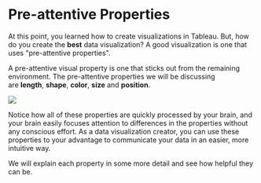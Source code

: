 # Pre-attentive Properties

‍At this point, you learned how to create visualizations in Tableau. But, how do you create the **best** data visualization? A good visualization is one that uses "pre-attentive properties".

A pre-attentive visual property is one that sticks out from the remaining environment. The pre-attentive properties we will be discussing are **length**, **shape**, **color**, **size** and **position**.

![](https://miro.medium.com/max/3840/1*qLqBTSbGFUWj1Dj0anJehw.jpeg)

Notice how all of these properties are quickly processed by your brain, and your brain easily focuses attention to differences in the properties without any conscious effort. As a data visualization creator, you can use these properties to your advantage to communicate your data in an easier, more intuitive way.

We will explain each property in some more detail and see how helpful they can be.